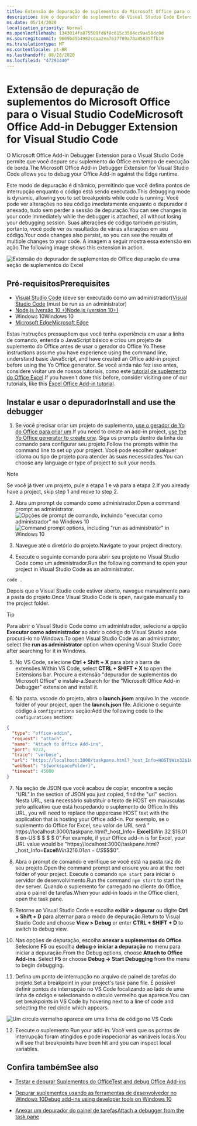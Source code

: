 ```yaml
---
title: Extensão de depuração de suplementos do Microsoft Office para o Visual Studio Code
description: Use o depurador de suplemento do Visual Studio Code Extension para depurar seu suplemento do Office.
ms.date: 05/14/2020
localization_priority: Normal
ms.openlocfilehash: 1343014fa875509fd6f0c615c3504cc9ae50dc0d
ms.sourcegitcommit: 9609bd5b4982cdaa2ea7637709a78a45835ffb19
ms.translationtype: MT
ms.contentlocale: pt-BR
ms.lasthandoff: 08/28/2020
ms.locfileid: "47293440"
---
```

# <a name="microsoft-office-add-in-debugger-extension-for-visual-studio-code"></a><span data-ttu-id="84fa0-103">Extensão de depuração de suplementos do Microsoft Office para o Visual Studio Code</span><span class="sxs-lookup"><span data-stu-id="84fa0-103">Microsoft Office Add-in Debugger Extension for Visual Studio Code</span></span>

<span data-ttu-id="84fa0-104">O Microsoft Office Add-in Debugger Extension para o Visual Studio Code permite que você depure seu suplemento do Office em tempo de execução de borda.</span><span class="sxs-lookup"><span data-stu-id="84fa0-104">The Microsoft Office Add-in Debugger Extension for Visual Studio Code allows you to debug your Office Add-in against the Edge runtime.</span></span>

<span data-ttu-id="84fa0-105">Este modo de depuração é dinâmico, permitindo que você defina pontos de interrupção enquanto o código está sendo executado.</span><span class="sxs-lookup"><span data-stu-id="84fa0-105">This debugging mode is dynamic, allowing you to set breakpoints while code is running.</span></span> <span data-ttu-id="84fa0-106">Você pode ver alterações no seu código imediatamente enquanto o depurador é anexado, tudo sem perder a sessão de depuração.</span><span class="sxs-lookup"><span data-stu-id="84fa0-106">You can see changes in your code immediately while the debugger is attached, all without losing your debugging session.</span></span> <span data-ttu-id="84fa0-107">Suas alterações de código também persistim, portanto, você pode ver os resultados de várias alterações em seu código.</span><span class="sxs-lookup"><span data-stu-id="84fa0-107">Your code changes also persist, so you can see the results of multiple changes to your code.</span></span> <span data-ttu-id="84fa0-108">A imagem a seguir mostra essa extensão em ação.</span><span class="sxs-lookup"><span data-stu-id="84fa0-108">The following image shows this extension in action.</span></span>

![Extensão do depurador de suplementos do Office depuração de uma seção de suplementos do Excel](../images/vs-debugger-extension-for-office-addins.jpg)

## <a name="prerequisites"></a><span data-ttu-id="84fa0-110">Pré-requisitos</span><span class="sxs-lookup"><span data-stu-id="84fa0-110">Prerequisites</span></span>

- <span data-ttu-id="84fa0-111">[Visual Studio Code](https://code.visualstudio.com/) (deve ser executado como um administrador)</span><span class="sxs-lookup"><span data-stu-id="84fa0-111">[Visual Studio Code](https://code.visualstudio.com/) (must be run as an administrator)</span></span>
- [<span data-ttu-id="84fa0-112">Node.js (versão 10 +)</span><span class="sxs-lookup"><span data-stu-id="84fa0-112">Node.js (version 10+)</span></span>](https://nodejs.org/)
- <span data-ttu-id="84fa0-113">Windows 10</span><span class="sxs-lookup"><span data-stu-id="84fa0-113">Windows 10</span></span>
- [<span data-ttu-id="84fa0-114">Microsoft Edge</span><span class="sxs-lookup"><span data-stu-id="84fa0-114">Microsoft Edge</span></span>](https://www.microsoft.com/edge)

<span data-ttu-id="84fa0-115">Estas instruções pressupõem que você tenha experiência em usar a linha de comando, entenda o JavaScript básico e criou um projeto de suplemento do Office antes de usar o gerador do Office Yo.</span><span class="sxs-lookup"><span data-stu-id="84fa0-115">These instructions assume you have experience using the command line, understand basic JavaScript, and have created an Office add-in project before using the Yo Office generator.</span></span> <span data-ttu-id="84fa0-116">Se você ainda não fez isso antes, considere visitar um de nossos tutoriais, como este [tutorial de suplemento do Office Excel](../tutorials/excel-tutorial.md).</span><span class="sxs-lookup"><span data-stu-id="84fa0-116">If you haven't done this before, consider visiting one of our tutorials, like this [Excel Office Add-in tutorial](../tutorials/excel-tutorial.md).</span></span>

## <a name="install-and-use-the-debugger"></a><span data-ttu-id="84fa0-117">Instalar e usar o depurador</span><span class="sxs-lookup"><span data-stu-id="84fa0-117">Install and use the debugger</span></span>

1. <span data-ttu-id="84fa0-118">Se você precisar criar um projeto de suplemento, [use o gerador de Yo do Office para criar um](https://docs.microsoft.com/office/dev/add-ins/quickstarts/excel-quickstart-jquery?tabs=yeomangenerator).</span><span class="sxs-lookup"><span data-stu-id="84fa0-118">If you need to create an add-in project, [use the Yo Office generator to create one](https://docs.microsoft.com/office/dev/add-ins/quickstarts/excel-quickstart-jquery?tabs=yeomangenerator).</span></span> <span data-ttu-id="84fa0-119">Siga os prompts dentro da linha de comando para configurar seu projeto.</span><span class="sxs-lookup"><span data-stu-id="84fa0-119">Follow the prompts within the command line to set up your project.</span></span> <span data-ttu-id="84fa0-120">Você pode escolher qualquer idioma ou tipo de projeto para atender às suas necessidades.</span><span class="sxs-lookup"><span data-stu-id="84fa0-120">You can choose any language or type of project to suit your needs.</span></span>

> [!NOTE]
> <span data-ttu-id="84fa0-121">Se você já tiver um projeto, pule a etapa 1 e vá para a etapa 2.</span><span class="sxs-lookup"><span data-stu-id="84fa0-121">If you already have a project, skip step 1 and move to step 2.</span></span>

2. <span data-ttu-id="84fa0-122">Abra um prompt de comando como administrador.</span><span class="sxs-lookup"><span data-stu-id="84fa0-122">Open a command prompt as administrator.</span></span>
   <span data-ttu-id="84fa0-123">![Opções de prompt de comando, incluindo "executar como administrador" no Windows 10](../images/run-as-administrator-vs-code.jpg)</span><span class="sxs-lookup"><span data-stu-id="84fa0-123">![Command prompt options, including "run as administrator" in Windows 10](../images/run-as-administrator-vs-code.jpg)</span></span>

3. <span data-ttu-id="84fa0-124">Navegue até o diretório do projeto.</span><span class="sxs-lookup"><span data-stu-id="84fa0-124">Navigate to your project directory.</span></span>

4. <span data-ttu-id="84fa0-125">Execute o seguinte comando para abrir seu projeto no Visual Studio Code como um administrador.</span><span class="sxs-lookup"><span data-stu-id="84fa0-125">Run the following command to open your project in Visual Studio Code as an administrator.</span></span>

```command&nbsp;line
code .
```

<span data-ttu-id="84fa0-126">Depois que o Visual Studio code estiver aberto, navegue manualmente para a pasta do projeto.</span><span class="sxs-lookup"><span data-stu-id="84fa0-126">Once Visual Studio Code is open, navigate manually to the project folder.</span></span>

> [!TIP]
> <span data-ttu-id="84fa0-127">Para abrir o Visual Studio Code como um administrador, selecione a opção **Executar como administrador** ao abrir o código do Visual Studio após procurá-lo no Windows.</span><span class="sxs-lookup"><span data-stu-id="84fa0-127">To open Visual Studio Code as an administrator, select the **run as administrator** option when opening Visual Studio Code after searching for it in Windows.</span></span>

5. <span data-ttu-id="84fa0-128">No VS Code, selecione **Ctrl + Shift + X** para abrir a barra de extensões.</span><span class="sxs-lookup"><span data-stu-id="84fa0-128">Within VS Code, select **CTRL + SHIFT + X** to open the Extensions bar.</span></span> <span data-ttu-id="84fa0-129">Procure a extensão "depurador de suplementos do Microsoft Office" e instale-a.</span><span class="sxs-lookup"><span data-stu-id="84fa0-129">Search for the "Microsoft Office Add-in Debugger" extension and install it.</span></span>

6. <span data-ttu-id="84fa0-130">Na pasta. vscode do projeto, abra o **launch.jsem** arquivo.</span><span class="sxs-lookup"><span data-stu-id="84fa0-130">In the .vscode folder of your project, open the **launch.json** file.</span></span> <span data-ttu-id="84fa0-131">Adicione o seguinte código à `configurations` seção:</span><span class="sxs-lookup"><span data-stu-id="84fa0-131">Add the following code to the `configurations` section:</span></span>

```JSON
{
  "type": "office-addin",
  "request": "attach",
  "name": "Attach to Office Add-ins",
  "port": 9222,
  "trace": "verbose",
  "url": "https://localhost:3000/taskpane.html?_host_Info=HOST$Win32$16.01$en-US$$$$0",
  "webRoot": "${workspaceFolder}",
  "timeout": 45000
}
```

7. <span data-ttu-id="84fa0-132">Na seção de JSON que você acabou de copiar, encontre a seção "URL".</span><span class="sxs-lookup"><span data-stu-id="84fa0-132">In the section of JSON you just copied, find the "url" section.</span></span> <span data-ttu-id="84fa0-133">Nesta URL, será necessário substituir o texto de HOST em maiúsculas pelo aplicativo que está hospedando o suplemento do Office.</span><span class="sxs-lookup"><span data-stu-id="84fa0-133">In this URL, you will need to replace the uppercase HOST text with the application that is hosting your Office add-in.</span></span> <span data-ttu-id="84fa0-134">Por exemplo, se o suplemento do Office for Excel, seu valor de URL será " https://localhost:3000/taskpane.html?_host_Info= <strong>Excel</strong>$Win 32 $16.01 $ en-US $ \$ \$ \$ 0".</span><span class="sxs-lookup"><span data-stu-id="84fa0-134">For example, if your Office add-in is for Excel, your URL value would be "https://localhost:3000/taskpane.html?_host_Info=<strong>Excel</strong>$Win32$16.01$en-US$\$\$\$0".</span></span>

8. <span data-ttu-id="84fa0-135">Abra o prompt de comando e verifique se você está na pasta raiz do seu projeto.</span><span class="sxs-lookup"><span data-stu-id="84fa0-135">Open the command prompt and ensure you are at the root folder of your project.</span></span> <span data-ttu-id="84fa0-136">Execute o comando `npm start` para iniciar o servidor de desenvolvimento.</span><span class="sxs-lookup"><span data-stu-id="84fa0-136">Run the command `npm start` to start the dev server.</span></span> <span data-ttu-id="84fa0-137">Quando o suplemento for carregado no cliente do Office, abra o painel de tarefas.</span><span class="sxs-lookup"><span data-stu-id="84fa0-137">When your add-in loads in the Office client, open the task pane.</span></span>

9. <span data-ttu-id="84fa0-138">Retorne ao Visual Studio Code e escolha **exibir > depurar** ou digite **Ctrl + Shift + D** para alternar para o modo de depuração.</span><span class="sxs-lookup"><span data-stu-id="84fa0-138">Return to Visual Studio Code and choose **View > Debug** or enter **CTRL + SHIFT + D** to switch to debug view.</span></span>

10. <span data-ttu-id="84fa0-139">Nas opções de depuração, escolha **anexar a suplementos do Office**. Selecione **F5** ou escolha **debug-> iniciar a depuração** no menu para iniciar a depuração.</span><span class="sxs-lookup"><span data-stu-id="84fa0-139">From the Debug options, choose **Attach to Office Add-ins**. Select **F5** or choose **Debug -> Start Debugging** from the menu to begin debugging.</span></span>

11. <span data-ttu-id="84fa0-140">Defina um ponto de interrupção no arquivo de painel de tarefas do projeto.</span><span class="sxs-lookup"><span data-stu-id="84fa0-140">Set a breakpoint in your project's task pane file.</span></span> <span data-ttu-id="84fa0-141">É possível definir pontos de interrupção no VS Code focalizando ao lado de uma linha de código e selecionando o círculo vermelho que aparece.</span><span class="sxs-lookup"><span data-stu-id="84fa0-141">You can set breakpoints in VS Code by hovering next to a line of code and selecting the red circle which appears.</span></span>

![Um círculo vermelho aparece em uma linha de código no VS Code](../images/set-breakpoint.jpg)

12. <span data-ttu-id="84fa0-143">Execute o suplemento.</span><span class="sxs-lookup"><span data-stu-id="84fa0-143">Run your add-in.</span></span> <span data-ttu-id="84fa0-144">Você verá que os pontos de interrupção foram atingidos e pode inspecionar as variáveis locais.</span><span class="sxs-lookup"><span data-stu-id="84fa0-144">You will see that breakpoints have been hit and you can inspect local variables.</span></span>

## <a name="see-also"></a><span data-ttu-id="84fa0-145">Confira também</span><span class="sxs-lookup"><span data-stu-id="84fa0-145">See also</span></span>

* [<span data-ttu-id="84fa0-146">Testar e depurar Suplementos do Office</span><span class="sxs-lookup"><span data-stu-id="84fa0-146">Test and debug Office Add-ins</span></span>](test-debug-office-add-ins.md)

* [<span data-ttu-id="84fa0-147">Depurar suplementos usando as ferramentas de desenvolvedor no Windows 10</span><span class="sxs-lookup"><span data-stu-id="84fa0-147">Debug add-ins using developer tools on Windows 10</span></span>](debug-add-ins-using-f12-developer-tools-on-windows-10.md)

* [<span data-ttu-id="84fa0-148">Anexar um depurador do painel de tarefas</span><span class="sxs-lookup"><span data-stu-id="84fa0-148">Attach a debugger from the task pane</span></span>](attach-debugger-from-task-pane.md)
